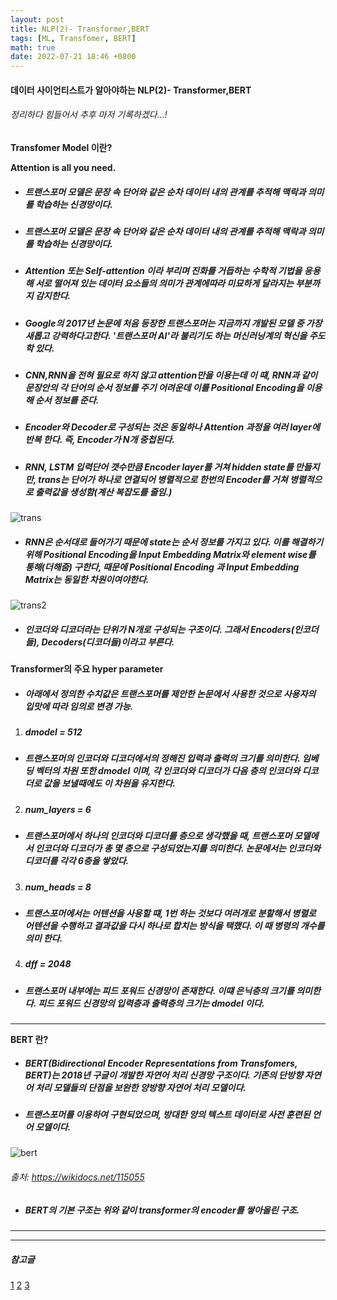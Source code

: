 ```yaml
---
layout: post
title: NLP(2)- Transformer,BERT
tags: [ML, Transfomer, BERT]
math: true
date: 2022-07-21 18:46 +0800
---
```



#### 데이터 사이언티스트가 알아야하는 NLP(2)- Transformer,BERT

###### 정리하다 힘들어서 추후 마저 기록하겠다...!

**Transfomer Model 이란?**

**Attention is all you need.**

- ##### 트랜스포머 모델은 문장 속 단어와 같은 순차 데이터 내의 관계를 추적해 맥락과 의미를 학습하는 신경망이다.


- ##### 트랜스포머 모델은 문장 속 단어와 같은 순차 데이터 내의 관계를 추적해 맥락과 의미를 학습하는 신경망이다.

- ##### Attention 또는 Self-attention 이라 부리며 진화를 거듭하는 수학적 기법을 응용해 서로 떨어져 있는 데이터 요소들의 의미가 관계에따라 미묘하게 달라지는 부분까지 감지한다.

- ##### Google의 2017년 논문에 처음 등장한 트랜스포머는 지금까지 개발된 모델 중 가장 새롭고 강력하다고한다. '트랜스포머 AI'라 불리기도 하는 머신러닝계의 혁신을 주도학 있다.

- ##### CNN,RNN을 전혀 필요로 하지 않고 attention만을 이용는데 이 떄, RNN과 같이 문장안의 각 단어의 순서 정보를 주기 어려운데 이를 **Positional Encoding**을 이용해 순서 정보를 준다.

- ##### Encoder와 Decoder로 구성되는 것은 동일하나 Attention 과정을 여러 layer에 반복 한다. 즉, Encoder가 N개 중첩된다.

- ##### RNN, LSTM 입력단어 갯수만큼 Encoder layer를 거쳐 hidden state를 만들지만, **trans는 단어가 하나로 연결되어 병렬적으로 한번의 Encoder를 거쳐 병렬적으로 출력값을 생성함**(계산 복잡도를 줄임.)

![trans](https://blog.kakaocdn.net/dn/ckWMvU/btroMqAsgcK/UB6GTvFbFZnH8GgMArDI60/img.png)

- ##### RNN은 순서대로 들어가기 때문에 state는 순서 정보를 가지고 있다. 이를 해결하기 위해 Positional Encoding을 Input Embedding Matrix와 element wise를 통해(더해줌) 구한다, 때문에 Positional Encoding 과 Input Embedding Matrix는 동일한 차원이여야한다.

![trans2](https://img1.daumcdn.net/thumb/R1280x0/?scode=mtistory2&fname=https%3A%2F%2Fblog.kakaocdn.net%2Fdn%2FdW8wAB%2FbtrkvI6NhyL%2FoMbibRc2OqIB6kOoKSh600%2Fimg.png)

- ##### 인코더와 디코더라는 단위가 N개로 구성되는 구조이다. 그래서 Encoders(인코더들), Decoders(디코더들)이라고 부른다. 


**Transformer의 주요 hyper parameter**

- ##### 아래에서 정의한 수치값은 트랜스포머를 제안한 논문에서 사용한 것으로 사용자의 입맛에 따라 임의로 변경 가능.

1. ##### **d**model = 512

- #####  트랜스포머의 인코더와 디코더에서의 정해진 입력과 출력의 크기를 의미한다. 임베딩 벡터의 차원 또한  **d**model 이며, 각 인코더와 디코더가 다음 층의 인코더와 디코더로 값을 보낼때에도 이 차원을 유지한다.

2. ##### num_layers = 6

- ##### 트랜스포머에서 하나의 인코더와 디코더를 층으로 생각했을 때, 트랜스포머 모델에서 인코더와 디코더가 총 몇 층으로 구성되었는지를 의미한다. 논문에서는 인코더와 디코더를 각각 6층을 쌓았다.

3. ##### num_heads = 8

- ##### 트랜스포머에서는 어텐션을 사용할 떄, 1번 하는 것보다 여러개로 분할해서 병렬로 어텐션을 수행하고 결과값을 다시 하나로 합치는 방식을 택했다. 이 때 병령의 개수를 의미 한다.

4. ##### **d**ff = 2048

- ##### 트랜스포머 내부에는 피드 포워드 신경망이 존재한다. 이떄 은닉층의 크기를 의미한다. 피드 포워드 신경망의 입력층과 출력층의 크기는 **d**model 이다.

***

**BERT 란?**

- ##### BERT(Bidirectional Encoder Representations from Transfomers, BERT)는 2018년 구글이 개발한 자연어 처리 신경망 구조이다. 기존의 단방향 자연어 처리 모델들의 단점을 보완한 양방향 자연어 처리 모델이다.

- ##### 트랜스포머를 이용하여 구현되었으며, 방대한 양의 텍스트 데이터로 사전 훈련된 언어 모델이다.

![bert](https://wikidocs.net/images/page/35594/bartbase%EC%99%80large.PNG)

###### 출처: https://wikidocs.net/115055

- ##### BERT의 기본 구조는 위와 같이 transformer의 encoder를 쌓아올린 구조.



***

***


##### _참고글_
[1](https://moondol-ai.tistory.com/460)
[2](https://ebbnflow.tistory.com/316)
[3](https://wikidocs.net/115055)
